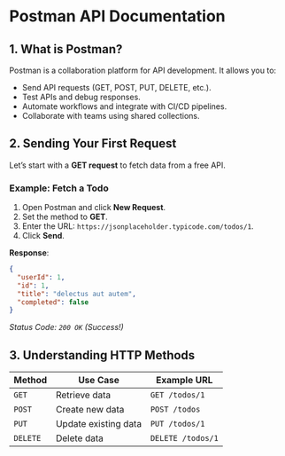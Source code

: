 # Postman API Documentation

## 1. What is Postman?
Postman is a collaboration platform for API development. It allows you to:
- Send API requests (GET, POST, PUT, DELETE, etc.).
- Test APIs and debug responses.
- Automate workflows and integrate with CI/CD pipelines.
- Collaborate with teams using shared collections.

## 2. Sending Your First Request
Let’s start with a **GET request** to fetch data from a free API.  

### Example: Fetch a Todo
1. Open Postman and click **New Request**.
2. Set the method to **GET**.
3. Enter the URL: `https://jsonplaceholder.typicode.com/todos/1`.
4. Click **Send**.  

**Response**:
```json
{
  "userId": 1,
  "id": 1,
  "title": "delectus aut autem",
  "completed": false
}
```
*Status Code: `200 OK` (Success!)*

## 3. Understanding HTTP Methods
| Method  | Use Case                     | Example URL                          |
|---------|------------------------------|---------------------------------------|
| `GET`   | Retrieve data                | `GET /todos/1`                        |
| `POST`  | Create new data              | `POST /todos`                         |
| `PUT`   | Update existing data         | `PUT /todos/1`                        |
| `DELETE`| Delete data                  | `DELETE /todos/1`                     |

